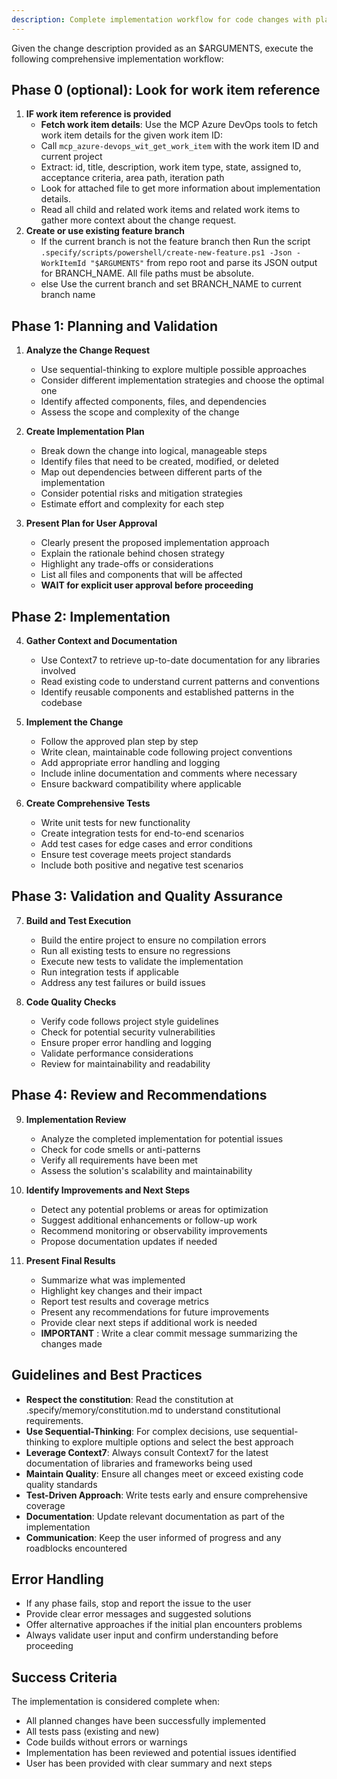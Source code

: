```yaml
---
description: Complete implementation workflow for code changes with planning, development, testing, and review phases.
---
```


Given the change description provided as an $ARGUMENTS, execute the following comprehensive implementation workflow:

## Phase 0 (optional): Look for work item reference
1. **IF work item reference is provided**
   - **Fetch work item details**: Use the MCP Azure DevOps tools to fetch work item details for the given work item ID:
   - Call `mcp_azure-devops_wit_get_work_item` with the work item ID and current project
   - Extract: id, title, description, work item type, state, assigned to, acceptance criteria, area path, iteration path
   - Look for attached file to get more information about implementation details.
   - Read all child and related work items and related work items to gather more context about the change request.
2. **Create or use existing feature branch**
   - If the current branch is not the feature branch then 
      Run the script `.specify/scripts/powershell/create-new-feature.ps1 -Json -WorkItemId "$ARGUMENTS"` from repo root and parse its JSON output for BRANCH_NAME. All file paths must be absolute.
   - else
      Use the current branch and set BRANCH_NAME to current branch name

## Phase 1: Planning and Validation

1. **Analyze the Change Request**
   - Use sequential-thinking to explore multiple possible approaches
   - Consider different implementation strategies and choose the optimal one
   - Identify affected components, files, and dependencies
   - Assess the scope and complexity of the change

2. **Create Implementation Plan**
   - Break down the change into logical, manageable steps
   - Identify files that need to be created, modified, or deleted
   - Map out dependencies between different parts of the implementation
   - Consider potential risks and mitigation strategies
   - Estimate effort and complexity for each step

3. **Present Plan for User Approval**
   - Clearly present the proposed implementation approach
   - Explain the rationale behind chosen strategy
   - Highlight any trade-offs or considerations
   - List all files and components that will be affected
   - **WAIT for explicit user approval before proceeding**

## Phase 2: Implementation

4. **Gather Context and Documentation**
   - Use Context7 to retrieve up-to-date documentation for any libraries involved
   - Read existing code to understand current patterns and conventions
   - Identify reusable components and established patterns in the codebase

5. **Implement the Change**
   - Follow the approved plan step by step
   - Write clean, maintainable code following project conventions
   - Add appropriate error handling and logging
   - Include inline documentation and comments where necessary
   - Ensure backward compatibility where applicable

6. **Create Comprehensive Tests**
   - Write unit tests for new functionality
   - Create integration tests for end-to-end scenarios
   - Add test cases for edge cases and error conditions
   - Ensure test coverage meets project standards
   - Include both positive and negative test scenarios

## Phase 3: Validation and Quality Assurance

7. **Build and Test Execution**
   - Build the entire project to ensure no compilation errors
   - Run all existing tests to ensure no regressions
   - Execute new tests to validate the implementation
   - Run integration tests if applicable
   - Address any test failures or build issues

8. **Code Quality Checks**
   - Verify code follows project style guidelines
   - Check for potential security vulnerabilities
   - Ensure proper error handling and logging
   - Validate performance considerations
   - Review for maintainability and readability

## Phase 4: Review and Recommendations

9. **Implementation Review**
   - Analyze the completed implementation for potential issues
   - Check for code smells or anti-patterns
   - Verify all requirements have been met
   - Assess the solution's scalability and maintainability

10. **Identify Improvements and Next Steps**
    - Detect any potential problems or areas for optimization
    - Suggest additional enhancements or follow-up work
    - Recommend monitoring or observability improvements
    - Propose documentation updates if needed

11. **Present Final Results**
    - Summarize what was implemented
    - Highlight key changes and their impact
    - Report test results and coverage metrics
    - Present any recommendations for future improvements
    - Provide clear next steps if additional work is needed
    - **IMPORTANT** : Write a clear commit message summarizing the changes made

## Guidelines and Best Practices

- **Respect the constitution**: Read the constitution at .specify/memory/constitution.md to understand constitutional requirements.
- **Use Sequential-Thinking**: For complex decisions, use sequential-thinking to explore multiple options and select the best approach
- **Leverage Context7**: Always consult Context7 for the latest documentation of libraries and frameworks being used
- **Maintain Quality**: Ensure all changes meet or exceed existing code quality standards
- **Test-Driven Approach**: Write tests early and ensure comprehensive coverage
- **Documentation**: Update relevant documentation as part of the implementation
- **Communication**: Keep the user informed of progress and any roadblocks encountered

## Error Handling

- If any phase fails, stop and report the issue to the user
- Provide clear error messages and suggested solutions
- Offer alternative approaches if the initial plan encounters problems
- Always validate user input and confirm understanding before proceeding

## Success Criteria

The implementation is considered complete when:
- All planned changes have been successfully implemented
- All tests pass (existing and new)
- Code builds without errors or warnings
- Implementation has been reviewed and potential issues identified
- User has been provided with clear summary and next steps